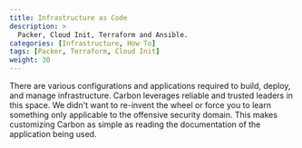 ```yaml
---
title: Infrastructure as Code
description: >
  Packer, Cloud Init, Terraform and Ansible. 
categories: [Infrastructure, How To]
tags: [Packer, Terraform, Cloud Init]
weight: 30
---
```


There are various configurations and applications required to build, deploy,
and manage infrastructure. Carbon leverages reliable and trusted leaders in
this space. We didn't want to re-invent the wheel or force you to learn
something only applicable to the offensive security domain. This makes
customizing Carbon as simple as reading the documentation of the application
being used.